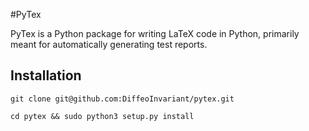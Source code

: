 #PyTex

PyTex is a Python package for writing LaTeX code in Python, primarily meant for automatically generating test reports.

## Installation
```
git clone git@github.com:DiffeoInvariant/pytex.git
```
```
cd pytex && sudo python3 setup.py install
```